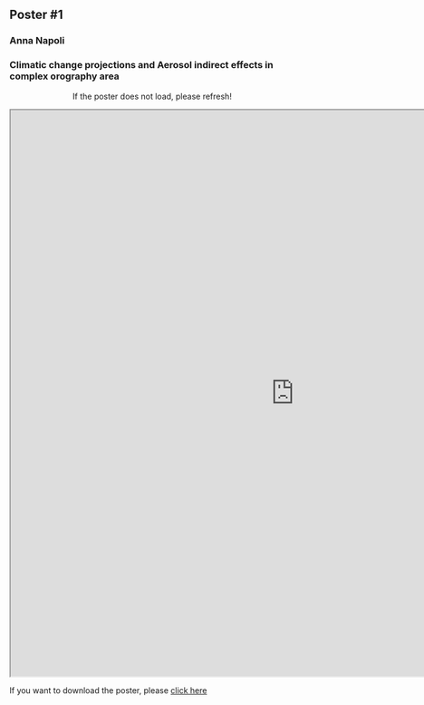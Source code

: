 ## Poster #1
### Anna Napoli
###  Climatic change projections and Aerosol indirect effects in complex orography area

<center>
  <p>If the poster does not load, please refresh!</p>
 </center>

<head>
  <!-- <iframe src="/CSW21/Poster/a0poster.pdf" width="1000" height="1000" type="application/pdf"></iframe> -->
<iframe src="https://docs.google.com/gview?embedded=true&url=https://docs-dibris.github.io/CSW21/Poster/01_Anna_Napoli.pdf" width="1000" height="1000" type="application/pdf"></iframe>

  <p>If you want to download the poster, please <a href="/CSW21/Poster/01_Anna_Napoli.pdf" download="/CSW21/Poster/01_Anna_Napoli.pdf">click here</a> </p>  
  
  
<script src="https://utteranc.es/client.js" 
repo="docs-dibris/CSW21" 
issue-term="poster1" 
theme="github-light" 
crossorigin="anonymous" 
async>
</script>

</head>

